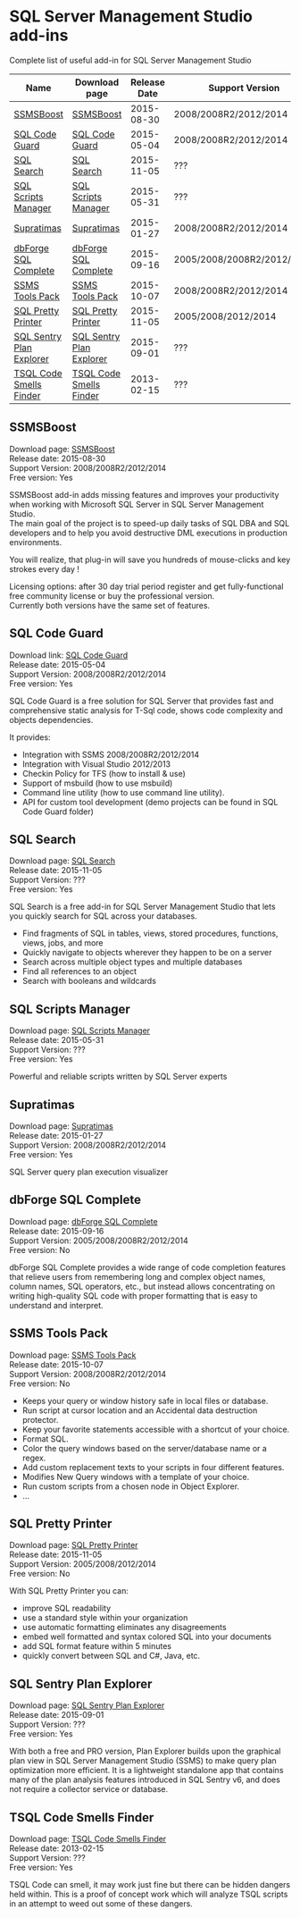 # SQL Server Management Studio add-ins
Complete list of useful add-in for SQL Server Management Studio


| Name                                                  | Download page               | Release Date | Support Version            | Author              | Free version | Paid/Price    |
|-------------------------------------------------------|-----------------------------|--------------|----------------------------| ------------------- | ------------ | ------------- |
| [SSMSBoost](#ssmsboost)                               | [SSMSBoost]                 | 2015-08-30   | 2008/2008R2/2012/2014      | Solutions Crew GmbH | Yes          | Yes/$150      |
| [SQL Code Guard](#sql-code-guard)                     | [SQL Code Guard]            | 2015-05-04   | 2008/2008R2/2012/2014      | Oleksii Kovalov     | Yes          | No            |
| [SQL Search](#sql-search)                             | [SQL Search]                | 2015-11-05   | ???                        | Red Gate            | Yes          | No            |
| [SQL Scripts Manager](#sql-scripts-manager)           | [SQL Scripts Manager]       | 2015-05-31   | ???                        | Red Gate            | Yes          | No            |
| [Supratimas](#supratimas)                             | [Supratimas]                | 2015-01-27   | 2008/2008R2/2012/2014      | TTRider LLC         | Yes          | Yes/$34.99    |
| [dbForge SQL Complete](#dbforge-sql-complete)         | [dbForge SQL Complete]      | 2015-09-16   | 2005/2008/2008R2/2012/2014 | Devart              | No           | Yes/$119.95   |
| [SSMS Tools Pack](#ssms-tools-pack)                   | [SSMS Tools Pack]           | 2015-10-07   | 2008/2008R2/2012/2014      | Mladen Prajdić      | No           | Yes/€30-€5000 |
| [SQL Pretty Printer](#sql-pretty-printer)             | [SQL Pretty Printer]        | 2015-11-05   | 2005/2008/2012/2014        | Gudu Software       | No           | Yes/$50-$2000 |
| [SQL Sentry Plan Explorer](#sql-sentry-plan-explorer) | [SQL Sentry Plan Explorer]  | 2015-09-01   | ???                        | SQL Sentry          | Yes          | Yes/$295.00   |
| [TSQL Code Smells Finder](#tsql-code-smells-finder)   | [TSQL Code Smells Finder]   | 2013-02-15   | ???                        | daveballantyne      | Yes          | No            |


## SSMSBoost
Download page: [SSMSBoost]<br/>
Release date: 2015-08-30<br/>
Support Version: 2008/2008R2/2012/2014<br/>
Free version: Yes


SSMSBoost add-in adds missing features and improves your productivity when working with Microsoft SQL Server in SQL Server Management Studio.<br/>
The main goal of the project is to speed-up daily tasks of SQL DBA and SQL developers and to help you avoid destructive DML executions in production environments.

You will realize, that plug-in will save you hundreds of mouse-clicks and key strokes every day !

Licensing options: after 30 day trial period register and get fully-functional free community license or buy the professional version.<br/>
Currently both versions have the same set of features.


## SQL Code Guard
Download link: [SQL Code Guard]<br/>
Release date: 2015-05-04<br/>
Support Version: 2008/2008R2/2012/2014<br/>
Free version: Yes

SQL Code Guard is a free solution for SQL Server that provides fast and comprehensive static analysis for T-Sql code, shows code complexity and objects dependencies.

It provides:
 - Integration with SSMS 2008/2008R2/2012/2014
 - Integration with Visual Studio 2012/2013
 - Checkin Policy for TFS (how to install & use)
 - Support of msbuild (how to use msbuild)
 - Command line utility (how to use command line utility).
 - API for custom tool development (demo projects can be found in SQL Code Guard folder)


## SQL Search
Download page: [SQL Search]<br/>
Release date: 2015-11-05<br/>
Support Version: ???<br/>
Free version: Yes

SQL Search is a free add-in for SQL Server Management Studio that lets you quickly search for SQL across your databases.

- Find fragments of SQL in tables, views, stored procedures, functions, views, jobs, and more
- Quickly navigate to objects wherever they happen to be on a server
- Search across multiple object types and multiple databases
- Find all references to an object
- Search with booleans and wildcards


## SQL Scripts Manager
Download page: [SQL Scripts Manager]<br/>
Release date: 2015-05-31<br/>
Support Version: ???<br/>
Free version: Yes

Powerful and reliable scripts written by SQL Server experts


## Supratimas
Download page: [Supratimas]<br/>
Release date: 2015-01-27<br/>
Support Version: 2008/2008R2/2012/2014<br/>
Free version: Yes

SQL Server query plan execution visualizer


## dbForge SQL Complete
Download page: [dbForge SQL Complete]<br/>
Release date: 2015-09-16<br/>
Support Version: 2005/2008/2008R2/2012/2014<br/>
Free version: No

dbForge SQL Complete provides a wide range of code completion features that relieve users from remembering long and complex object names, column names, SQL operators, etc., but instead allows concentrating on writing high-quality SQL code with proper formatting that is easy to understand and interpret.


## SSMS Tools Pack
Download page: [SSMS Tools Pack]<br/>
Release date: 2015-10-07<br/>
Support Version: 2008/2008R2/2012/2014<br/>
Free version: No

- Keeps your query or window history safe in local files or database.
- Run script at cursor location and an Accidental data destruction protector.
- Keep your favorite statements accessible with a shortcut of your choice.
- Format SQL. 
- Color the query windows based on the server/database name or a regex.
- Add custom replacement texts to your scripts in four different features.
- Modifies New Query windows with a template of your choice.
- Run custom scripts from a chosen node in Object Explorer.
-  ...


## SQL Pretty Printer
Download page: [SQL Pretty Printer]<br/>
Release date: 2015-11-05<br/>
Support Version: 2005/2008/2012/2014<br/>
Free version: No

With SQL Pretty Printer you can:
- improve SQL readability 
- use a standard style within your organization
- use automatic formatting eliminates any disagreements
- embed well formatted and syntax colored SQL into your documents
- add SQL format feature within 5 minutes
- quickly convert between SQL and C#, Java, etc.


## SQL Sentry Plan Explorer
Download page: [SQL Sentry Plan Explorer]<br/>
Release date: 2015-09-01<br/>
Support Version: ???<br/>
Free version: Yes

With both a free and PRO version, Plan Explorer builds upon the graphical plan view in SQL Server Management Studio (SSMS) to make query plan optimization more efficient. It is a lightweight standalone app that contains many of the plan analysis features introduced in SQL Sentry v6, and does not require a collector service or database. 


## TSQL Code Smells Finder
Download page: [TSQL Code Smells Finder]<br/>
Release date: 2013-02-15<br/>
Support Version: ???<br/>
Free version: Yes

TSQL Code can smell, it may work just fine but there can be hidden dangers held within. This is a proof of concept work which will analyze TSQL scripts in an attempt to weed out some of these dangers.


[SSMSBoost]:http://www.ssmsboost.com/
[SQL Code Guard]:http://sqlcodeguard.com/
[SQL Search]:http://www.red-gate.com/products/sql-development/sql-search/
[SQL Scripts Manager]:http://www.red-gate.com/products/dba/sql-scripts-manager/
[Supratimas]:http://www.supratimas.com/addin/buy.html
[dbForge SQL Complete]: https://www.devart.com/dbforge/sql/sqlcomplete/ordering.html
[SSMS Tools Pack]: http://www.ssmstoolspack.com/Features
[SQL Pretty Printer]: http://www.excel-sql-server.com/excel-sql-server-import-export-using-excel-add-ins.htm
[SQL Sentry Plan Explorer]: https://www.sqlsentry.com/products/plan-explorer/sql-server-query-view
[TSQL Code Smells Finder]: https://tsqlsmells.codeplex.com/team/view
